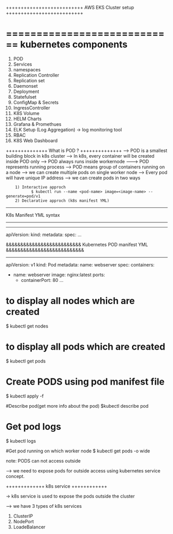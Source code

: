 ++++++++++++++++++++++++++
AWS EKS Cluster setup
++++++++++++++++++++++++++

============================
kubernetes components
============================
1) POD
2) Services
3) namespaces
4) Replication Controller
5) Replication set
6) Daemonset
7) Deployment
8) Statefulset
9) ConfigMap & Secrets
10) IngressController
11) K8S Volume
12) HELM Charts
13) Grafana & Promethues
14) ELK Setup (Log Aggregation) -> log monitoring tool
15) RBAC
16) K8S Web Dashboard

++++++++++++++
What is POD ?
++++++++++++++
-->  POD is a smallest building block in k8s cluster
--> In k8s, every container will be created inside POD only
--> POD always runs inside  workernode 
---> POD represents running process
--> POD  means group of containers running on a node
--> we can create multiple pods on single worker node
--> Every pod will have unique IP address
--> we can create pods in two ways

        1) Interactive approch
               $ kubectl run --name <pod-name> image=<image-name> --generate=pod/v1
        2) Declarative approch (k8s manifest YML)


**********************
K8s Manifest YML syntax
**********************

---
apiVersion:
kind:
metadata:
spec:
...


&&&&&&&&&&&&&&&&&&&&&&&&&&
Kubernetes POD manifest YML
&&&&&&&&&&&&&&&&&&&&&&&&&&&

---
apiVersion: v1
kind: Pod
metadata:
  name: webserver
spec:
  containers:
  - name: webserver
    image: nginx:latest
    ports:
    - containerPort: 80
...

# to display all nodes which are created
$ kubectl get nodes

# to display all pods which are created
$ kubectl get pods

# Create PODS using pod manifest file
$ kubectl apply -f <pod yml file>

#Describe pod(get more info about the pod)
$kubectl describe pod <pod-name>

# Get pod logs
$ kubectl logs <pod-name>

#Get pod running on which worker node
$ kubectl get pods -o wide

note: PODS can not access outside

--> we need to expose pods for outside access using kubernetes service concept.

+++++++++++++
k8s service
++++++++++++

-> k8s service is used to expose the pods outside the cluster

--> we have 3 types of k8s services

1) ClusterIP
2) NodePort
3) LoadeBalancer

















